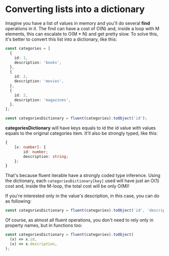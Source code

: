 # Converting lists into a dictionary

Imagine you have a list of values in memory and you'll do several **find** operations in it. The find can have a cost of O(N) and, inside a loop with M elements, this can escalate to O(M \* N) and get pretty slow. To solve this, it's better to convert this list into a dictionary, like this:

```ts
const categories = [
  {
    id: 1,
    description: 'books',
  },
  {
    id: 2,
    description: 'movies',
  },
  {
    id: 2,
    description: 'magazines',
  },
];

const categoriesDictionary = fluent(categories).toObject('id');
```

**categoriesDictionary** will have keys equals to id the id value with values equals to the original categories item. It'll also be strongly typed, like this:

```ts
{
    [x: number]: {
        id: number;
        description: string;
    };
}
```

That's because fluent iterable have a strongly coded type inference.
Using the dictionary, each `categoriesDictionary[key]` used will have just an O(1) cost and, inside the M-loop, the total cost will be only O(M)!

If you're interested only in the value's description, in this case, you can do as following:

```ts
const categoriesDictionary = fluent(categories).toObject('id', 'description');
```

Of course, as almost all fluent operations, you don't need to rely only in property names, but in functions too:

```ts
const categoriesDictionary = fluent(categories).toObject(
  (x) => x.id,
  (x) => x.description,
);
```

